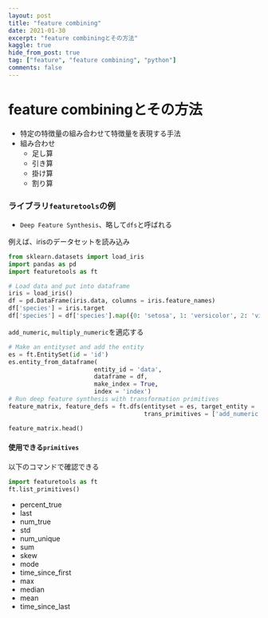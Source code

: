 ```yaml
---
layout: post
title: "feature combining"
date: 2021-01-30
excerpt: "feature combiningとその方法"
kaggle: true
hide_from_post: true
tag: ["feature", "feature combining", "python"]
comments: false
---
```


# feature combiningとその方法
 - 特定の特徴量の組み合わせて特徴量を表現する手法
 - 組み合わせ
   - 足し算
   - 引き算
   - 掛け算
   - 割り算

### ライブラリ`featuretools`の例
 - `Deep Feature Synthesis`、略して`dfs`と呼ばれる

例えば、irisのデータセットを読み込み
```python
from sklearn.datasets import load_iris
import pandas as pd
import featuretools as ft

# Load data and put into dataframe
iris = load_iris()
df = pd.DataFrame(iris.data, columns = iris.feature_names)
df['species'] = iris.target
df['species'] = df['species'].map({0: 'setosa', 1: 'versicolor', 2: 'virginica'})
```

`add_numeric`, `multiply_numeric`を適応する
```python
# Make an entityset and add the entity
es = ft.EntitySet(id = 'id')
es.entity_from_dataframe(
                        entity_id = 'data', 
                        dataframe = df, 
                        make_index = True, 
                        index = 'index')
# Run deep feature synthesis with transformation primitives
feature_matrix, feature_defs = ft.dfs(entityset = es, target_entity = 'data',
                                      trans_primitives = ['add_numeric', 'multiply_numeric'])

feature_matrix.head()
```

#### 使用できる`primitives`

以下のコマンドで確認できる
```python
import featuretools as ft
ft.list_primitives()
```
 - percent_true
 - last
 - num_true
 - std
 - num_unique
 - sum
 - skew
 - mode
 - time_since_first
 - max
 - median
 - mean
 - time_since_last
